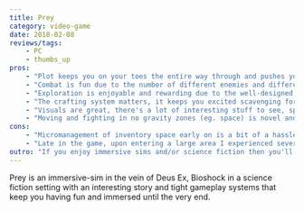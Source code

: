 ```yaml
---
title: Prey
category: video-game
date: 2018-02-08
reviews/tags:
    - PC
    - thumbs_up
pros:
    - "Plot keeps you on your toes the entire way through and pushes you forward."
    - "Combat is fun due to the number of different enemies and different approaches for tackling them."
    - "Exploration is enjoyable and rewarding due to the well-designed environments filled with well-presented environmental storytelling."
    - "The crafting system matters, it keeps you excited scavenging for resources and encourages you to explore every nook and cranny."
    - "Visuals are great, there's a lot of interesting stuff to see, specifically the near-future tech and the enemies."
    - "Moving and fighting in no gravity zones (eg. space) is novel and feels really good."
cons:
    - "Micromanagement of inventory space early on is a bit of a hassle."
    - "Late in the game, upon entering a large area I experienced severe lag although previously everything was running smoothly (your experience may differ)."
outro: "If you enjoy immersive sims and/or science fiction then you'll most likely enjoy your time spent with Prey."
---
```

Prey is an immersive-sim in the vein of Deus Ex, Bioshock in a science fiction setting with an interesting story and tight gameplay systems that keep you having fun and immersed until the very end.
